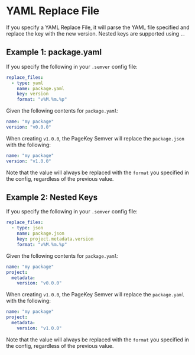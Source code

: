 # YAML Replace File

If you specify a YAML Replace File, it will parse the YAML file specified and replace the key with the new version. Nested keys are supported using `.`.

## Example 1: package.yaml

If you specify the following in your `.semver` config file:

```yaml
replace_files:
  - type: yaml
    name: package.yaml
    key: version
    format: "v%M.%m.%p"
```

Given the following contents for `package.yaml`:

```yaml
name: "my package"
version: "v0.0.0"
```

When creating `v1.0.0`, the PageKey Semver will replace the `package.json` with the following:

```yaml
name: "my package"
version: "v1.0.0"
```

Note that the value will always be replaced with the `format` you specified in the config, regardless of the previous value.

## Example 2: Nested Keys

If you specify the following in your `.semver` config file:

```yaml
replace_files:
  - type: json
    name: package.json
    key: project.metadata.version
    format: "v%M.%m.%p"
```

Given the following contents for `package.yaml`:

```yaml
name: "my package"
project:
  metadata:
    version: "v0.0.0"
```

When creating `v1.0.0`, the PageKey Semver will replace the `package.yaml` with the following:

```yaml
name: "my package"
project:
  metadata:
    version: "v1.0.0"
```

Note that the value will always be replaced with the `format` you specified in the config, regardless of the previous value.
